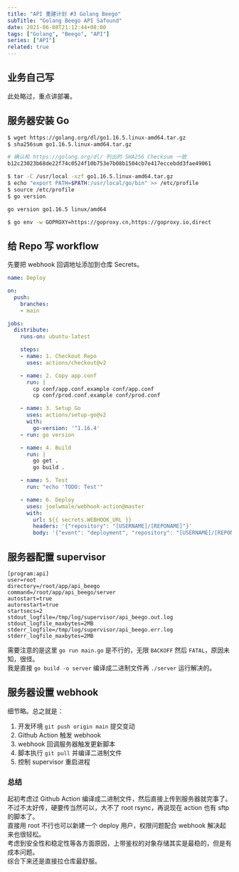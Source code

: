 ```yaml
---
title: "API 重建计划 #3 Golang Beego"
subTitle: "Golang Beego API Safound"
date: 2021-06-08T21:12:44+08:00
tags: ["Golang", "Beego", "API"]
series: ["API"]
related: true
---
```


## 业务自己写
此处略过，重点讲部署。  

## 服务器安装 Go
```bash
$ wget https://golang.org/dl/go1.16.5.linux-amd64.tar.gz
$ sha256sum go1.16.5.linux-amd64.tar.gz

# 确认和 https://golang.org/dl/ 列出的 SHA256 Checksum 一致
b12c23023b68de22f74c0524f10b753e7b08b1504cb7e417eccebdd3fae49061

$ tar -C /usr/local -xzf go1.16.5.linux-amd64.tar.gz
$ echo "export PATH=$PATH:/usr/local/go/bin" >> /etc/profile
$ source /etc/profile
$ go version

go version go1.16.5 linux/amd64

$ go env -w GOPROXY=https://goproxy.cn,https://goproxy.io,direct
```

## 给 Repo 写 workflow
先要把 webhook 回调地址添加到仓库 Secrets。  

```yaml
name: Deploy

on:
  push:
    branches:
    - main

jobs:
  distribute:
    runs-on: ubuntu-latest

    steps:
    - name: 1. Checkout Repo
      uses: actions/checkout@v2

    - name: 2. Copy app.conf
      run: |
        cp conf/app.conf.example conf/app.conf
        cp conf/prod.conf.example conf/prod.conf

    - name: 3. Setup Go
      uses: actions/setup-go@v2
      with:
        go-version: '^1.16.4'
    - run: go version

    - name: 4. Build
      run: |
        go get .
        go build .

    - name: 5. Test
      run: "echo 'TODO: Test'"

    - name: 6. Deploy
      uses: joelwmale/webhook-action@master
      with:
        url: ${{ secrets.WEBHOOK_URL }}
        headers: '{"repository": "[USERNAME]/[REPONAME]"}'
        body: '{"event": "deployment", "repository": "[USERNAME]/[REPONAME]"}'
```

## 服务器配置 supervisor
```
[program:api]
user=root
directory=/root/app/api_beego
command=/root/app/api_beego/server
autostart=true
autorestart=true
startsecs=2
stdout_logfile=/tmp/log/supervisor/api_beego.out.log
stdout_logfile_maxbytes=2MB
stderr_logfile=/tmp/log/supervisor/api_beego.err.log
stderr_logfile_maxbytes=2MB
```

需要注意的是这里 `go run main.go` 是不行的，无限 `BACKOFF` 然后 `FATAL`，原因未知，很怪。  
我是直接 `go build -o server` 编译成二进制文件再 `./server` 运行解决的。  

## 服务器设置 webhook
细节略。总之就是：  
1. 开发环境 `git push origin main` 提交变动  
2. Github Action 触发 webhook  
3. webhook 回调服务器触发更新脚本  
4. 脚本执行 `git pull` 并编译二进制文件  
5. 控制 supervisor 重启进程  

### 总结
起初考虑过 Github Action 编译成二进制文件，然后直接上传到服务器就完事了。  
不过不太好传，硬要传当然可以，大不了 root rsync，再说现在 action 也有 sftp 的脚本了。  
直接用 root 不行也可以新建一个 deploy 用户，权限问题配合 webhook 解决起来也很轻松。  
考虑到安全性和稳定性等各方面原因，上带鉴权的对象存储其实是最稳的，但是有成本问题。  
综合下来还是直接拉仓库最舒服。  
